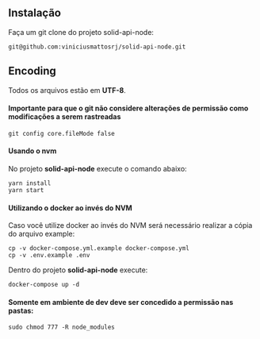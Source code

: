 ## Instalação

Faça um git clone do projeto solid-api-node:
```
git@github.com:viniciusmattosrj/solid-api-node.git
```

## Encoding

Todos os arquivos estão em **UTF-8**.


#### Importante para que o git não considere alterações de permissão como modificações a serem rastreadas

```
git config core.fileMode false
```

#### Usando o nvm

No projeto **solid-api-node** execute o comando abaixo:
```
yarn install
yarn start
```

#### Utilizando o docker ao invés do NVM

Caso você utilize docker ao invés do NVM será necessário realizar a cópia do arquivo example:
```
cp -v docker-compose.yml.example docker-compose.yml
cp -v .env.example .env
```

Dentro do projeto **solid-api-node** execute:
```
docker-compose up -d
```

#### Somente em ambiente de dev deve ser concedido a permissão nas pastas:

```
sudo chmod 777 -R node_modules
```